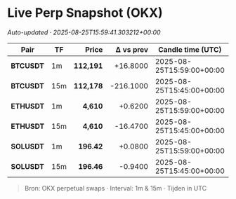 # Live Perp Snapshot (OKX)  
*Auto-updated · 2025-08-25T15:59:41.303212+00:00*

| Pair | TF | Price | Δ vs prev | Candle time (UTC) | Volume |
|---|---|---:|---:|---|---:|
| **BTCUSDT** | 1m | **112,191** | +16.8000 | 2025-08-25T15:59:00+00:00 | 1265.11 |
| **BTCUSDT** | 15m | **112,178** | -216.1000 | 2025-08-25T15:45:00+00:00 | 66844.39 |
| **ETHUSDT** | 1m | **4,610** | +0.6200 | 2025-08-25T15:59:00+00:00 | 6830.93 |
| **ETHUSDT** | 15m | **4,610** | -16.4700 | 2025-08-25T15:45:00+00:00 | 347992.50 |
| **SOLUSDT** | 1m | **196.42** | +0.0800 | 2025-08-25T15:59:00+00:00 | 1875.27 |
| **SOLUSDT** | 15m | **196.46** | -0.9400 | 2025-08-25T15:45:00+00:00 | 96832.62 |

> Bron: OKX perpetual swaps · Interval: 1m & 15m · Tijden in UTC
